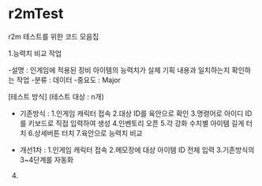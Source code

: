 # r2mTest
 r2m 테스트를 위한 코드 모음집


1.능력치 비교 작업

-설명 : 인게임에 적용된 장비 아이템의 능력치가 실제 기획 내용과 일치하는지 확인하는 작업
-분류 : 데이터
-중요도 : Major

[테스트 방식] (테스트 대상 : n개)
- 기존방식 : 
1.인게임 캐릭터 접속
2.대상 ID를 육안으로 확인
3.명령어로 아이디 ID를 키보드로 직접 입력하여 생성
4.인벤토리 오픈
5.각 강화 수치별 아이템 길게 터치
6.상세버튼 터치
7.육안으로 능력치 비교

- 개선1차 :
1.인게임 캐릭터 접속
2.메모장에 대상 아이템 ID 전체 입력
3.기존방식의 3~4단계를 자동화
4.